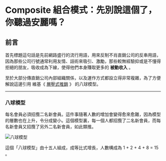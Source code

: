 # Composite 組合模式：先別說這個了，你聽過安麗嗎？ #

## 前言 ##

首先標題這句話是先前網路盛行的流行用語，用來反制不肖直銷公司的反串用語，因為那些公司行號通常利用友情、話術來吸引、激勵，那些較無經驗抑或是不懂得拒絕的朋友，吸收成為下線，使得他們本身賺取更多的 **被動收入** 。

至於大部分傳直銷公司內部組織關係，以及運作方式都設立得非常複雜，為了方便解說這邊引用 維基《 [層壓式推銷](https://zh.wikipedia.org/wiki/%E5%B1%A4%E5%A3%93%E5%BC%8F%E6%8E%A8%E9%8A%B7 "層壓式推銷") 》 的八球模型。

----

### 八球模型 ###

每名會員必須招攬二名新會員。這件事隨著人數的增加會變得愈來愈難，因為模型的層數也在上升，令分成變小。這個模型裏，每一個人都招攬了二名新會員，而每名新會員又招攬了另外二名新會員，如此類推。


![八球模型](https://upload.wikimedia.org/wikipedia/commons/thumb/a/ab/Pyramid8Ball.svg/400px-Pyramid8Ball.svg.png)

這個「八球模型」由十五人組成，成等比式增長，人數構成為 1 + 2 + 4 + 8 = 15 。

